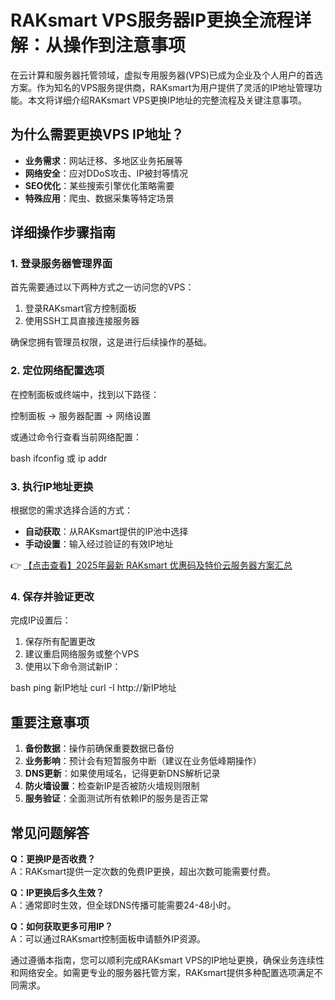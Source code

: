 # RAKsmart VPS服务器IP更换全流程详解：从操作到注意事项

在云计算和服务器托管领域，虚拟专用服务器(VPS)已成为企业及个人用户的首选方案。作为知名的VPS服务提供商，RAKsmart为用户提供了灵活的IP地址管理功能。本文将详细介绍RAKsmart VPS更换IP地址的完整流程及关键注意事项。

## 为什么需要更换VPS IP地址？

- **业务需求**：网站迁移、多地区业务拓展等
- **网络安全**：应对DDoS攻击、IP被封等情况
- **SEO优化**：某些搜索引擎优化策略需要
- **特殊应用**：爬虫、数据采集等特定场景

## 详细操作步骤指南

### 1. 登录服务器管理界面

首先需要通过以下两种方式之一访问您的VPS：

1. 登录RAKsmart官方控制面板
2. 使用SSH工具直接连接服务器

确保您拥有管理员权限，这是进行后续操作的基础。

### 2. 定位网络配置选项

在控制面板或终端中，找到以下路径：

控制面板 → 服务器配置 → 网络设置

或通过命令行查看当前网络配置：

bash
ifconfig 或 ip addr

### 3. 执行IP地址更换

根据您的需求选择合适的方式：

- **自动获取**：从RAKsmart提供的IP池中选择
- **手动设置**：输入经过验证的有效IP地址

👉 [【点击查看】2025年最新 RAKsmart 优惠码及特价云服务器方案汇总](https://bit.ly/raksmart)

### 4. 保存并验证更改

完成IP设置后：

1. 保存所有配置更改
2. 建议重启网络服务或整个VPS
3. 使用以下命令测试新IP：

bash
ping 新IP地址
curl -I http://新IP地址

## 重要注意事项

1. **备份数据**：操作前确保重要数据已备份
2. **业务影响**：预计会有短暂服务中断（建议在业务低峰期操作）
3. **DNS更新**：如果使用域名，记得更新DNS解析记录
4. **防火墙设置**：检查新IP是否被防火墙规则限制
5. **服务验证**：全面测试所有依赖IP的服务是否正常

## 常见问题解答

**Q：更换IP是否收费？**  
A：RAKsmart提供一定次数的免费IP更换，超出次数可能需要付费。

**Q：IP更换后多久生效？**  
A：通常即时生效，但全球DNS传播可能需要24-48小时。

**Q：如何获取更多可用IP？**  
A：可以通过RAKsmart控制面板申请额外IP资源。

通过遵循本指南，您可以顺利完成RAKsmart VPS的IP地址更换，确保业务连续性和网络安全。如需更专业的服务器托管方案，RAKsmart提供多种配置选项满足不同需求。